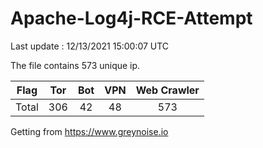 
# Apache-Log4j-RCE-Attempt

Last update : 12/13/2021 15:00:07 UTC

The file contains 573 unique ip.

| Flag | Tor | Bot | VPN | Web Crawler|
| :---:   | :-: | :-: | :-: | :-: |
| Total | 306 | 42 | 48 | 573 |

Getting from https://www.greynoise.io